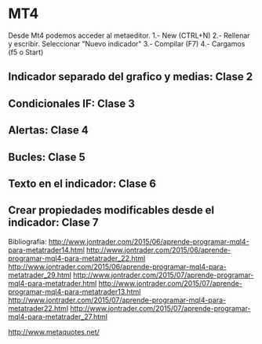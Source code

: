 # MT4 
Desde Mt4 podemos acceder al metaeditor. 
1.- New (CTRL+N)
2.- Rellenar y escribir. Seleccionar "Nuevo indicador"
3.- Compilar (F7)
4.- Cargamos (f5 o Start)


## Indicador separado del grafico y medias: Clase 2

## Condicionales IF: Clase 3

## Alertas: Clase 4

## Bucles: Clase 5

## Texto en el indicador: Clase 6

## Crear propiedades modificables desde el indicador: Clase 7



Bibliografia:
http://www.jontrader.com/2015/06/aprende-programar-mql4-para-metatrader14.html
http://www.jontrader.com/2015/06/aprende-programar-mql4-para-metatrader_22.html
http://www.jontrader.com/2015/06/aprende-programar-mql4-para-metatrader_29.html
http://www.jontrader.com/2015/07/aprende-programar-mql4-para-metatrader.html
http://www.jontrader.com/2015/07/aprende-programar-mql4-para-metatrader13.html
http://www.jontrader.com/2015/07/aprende-programar-mql4-para-metatrader22.html
http://www.jontrader.com/2015/07/aprende-programar-mql4-para-metatrader_27.html

http://www.metaquotes.net/
